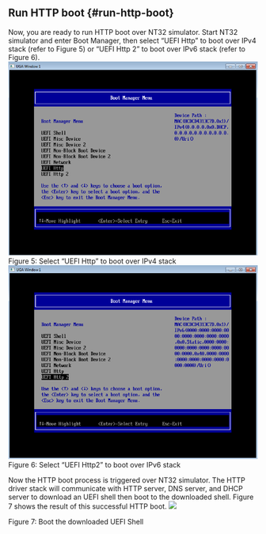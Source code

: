 ## Run HTTP boot {#run-http-boot}

Now, you are ready to run HTTP boot over NT32 simulator. Start NT32 simulator and enter Boot Manager, then select “UEFI Http” to boot over IPv4 stack (refer to Figure 5) or “UEFI Http 2” to boot over IPv6 stack (refer to Figure 6).
![](/media/image5.png)
Figure 5: Select “UEFI Http” to boot over IPv4 stack
![](/media/image6.png)
Figure 6: Select “UEFI Http2” to boot over IPv6 stack

Now the HTTP boot process is triggered over NT32 simulator. The HTTP driver stack will communicate with HTTP server, DNS server, and DHCP server to download an UEFI shell then boot to the downloaded shell. Figure 7 shows the result of this successful HTTP boot.
![
](/media/image7.png)

Figure 7: Boot the downloaded UEFI Shell